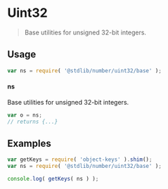 # Uint32

> Base utilities for unsigned 32-bit integers.

<section class="usage">

## Usage

```javascript
var ns = require( '@stdlib/number/uint32/base' );
```

#### ns

Base utilities for unsigned 32-bit integers.

```javascript
var o = ns;
// returns {...}
```

</section>

<!-- /.usage -->

<section class="examples">

## Examples

<!-- TODO: better examples -->

```javascript
var getKeys = require( 'object-keys' ).shim();
var ns = require( '@stdlib/number/uint32/base' );

console.log( getKeys( ns ) );
```

</section>

<!-- /.examples -->

<section class="links">

</section>

<!-- /.links -->
